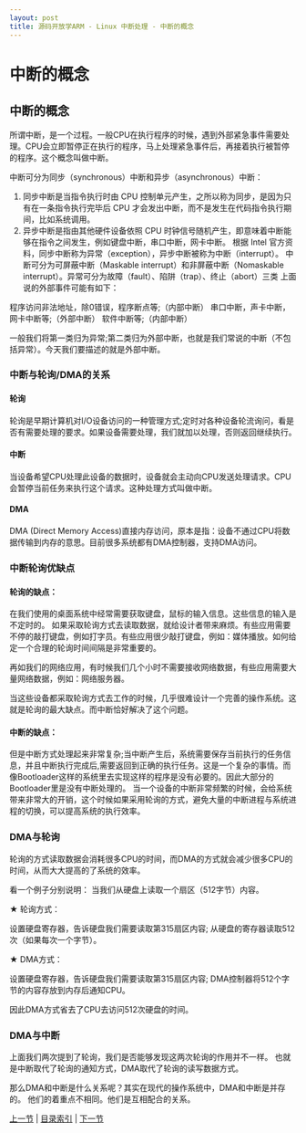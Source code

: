 ```yaml
---
layout: post
title: 源码开放学ARM - Linux 中断处理 - 中断的概念
---
```


# 中断的概念
## 中断的概念

所谓中断，是一个过程。一般CPU在执行程序的时候，遇到外部紧急事件需要处理。CPU会立即暂停正在执行的程序，马上处理紧急事件后，再接着执行被暂停的程序。这个概念叫做中断。

中断可分为同步（synchronous）中断和异步（asynchronous）中断：
1. 同步中断是当指令执行时由 CPU 控制单元产生，之所以称为同步，是因为只有在一条指令执行完毕后 CPU 才会发出中断，而不是发生在代码指令执行期间，比如系统调用。
2. 异步中断是指由其他硬件设备依照 CPU 时钟信号随机产生，即意味着中断能够在指令之间发生，例如键盘中断，串口中断，网卡中断。
根据 Intel 官方资料，同步中断称为异常（exception），异步中断被称为中断（interrupt）。
中断可分为可屏蔽中断（Maskable interrupt）和非屏蔽中断（Nomaskable interrupt）。异常可分为故障（fault）、陷阱（trap）、终止（abort）三类
上面说的外部事件可能有如下：

程序访问非法地址，除0错误，程序断点等;（内部中断）
串口中断，声卡中断，网卡中断等;（外部中断）
软件中断等;（内部中断）

一般我们将第一类归为异常;第二类归为外部中断，也就是我们常说的中断（不包括异常）。今天我们要描述的就是外部中断。


### 中断与轮询/DMA的关系

#### 轮询

轮询是早期计算机对I/O设备访问的一种管理方式;定时对各种设备轮流询问，看是否有需要处理的要求。如果设备需要处理，我们就加以处理，否则返回继续执行。

#### 中断
当设备希望CPU处理此设备的数据时，设备就会主动向CPU发送处理请求。CPU会暂停当前任务来执行这个请求。这种处理方式叫做中断。

#### DMA
DMA (Direct Memory Access)直接内存访问，原本是指：设备不通过CPU将数据传输到内存的意思。目前很多系统都有DMA控制器，支持DMA访问。

### 中断轮询优缺点

#### 轮询的缺点：

在我们使用的桌面系统中经常需要获取键盘，鼠标的输入信息。这些信息的输入是不定时的。
如果采取轮询方式去读取数据，就给设计者带来麻烦。有些应用需要不停的敲打键盘，例如打字员。有些应用很少敲打键盘，例如：媒体播放。如何给定一个合理的轮询时间间隔是非常重要的。

再如我们的网络应用，有时候我们几个小时不需要接收网络数据，有些应用需要大量网络数据，例如：网络服务器。

当这些设备都采取轮询方式去工作的时候，几乎很难设计一个完善的操作系统。这就是轮询的最大缺点。而中断恰好解决了这个问题。

#### 中断的缺点：

但是中断方式处理起来非常复杂;当中断产生后，系统需要保存当前执行的任务信息，并且中断执行完成后,需要返回到正确的执行任务。这是一个复杂的事情。而像Bootloader这样的系统里去实现这样的程序是没有必要的。因此大部分的Bootloader里是没有中断处理的。
当一个设备的中断非常频繁的时候，会给系统带来非常大的开销，这个时候如果采用轮询的方式，避免大量的中断进程与系统进程的切换，可以提高系统的执行效率。

### DMA与轮询

轮询的方式读取数据会消耗很多CPU的时间，而DMA的方式就会减少很多CPU的时间，从而大大提高的了系统的效率。

看一个例子分别说明：
当我们从硬盘上读取一个扇区（512字节）内容。

★	轮询方式：

设置硬盘寄存器，告诉硬盘我们需要读取第315扇区内容;
从硬盘的寄存器读取512次（如果每次一个字节）。

★	DMA方式：

设置硬盘寄存器，告诉硬盘我们需要读取第315扇区内容;
DMA控制器将512个字节的内容存放到内存后通知CPU。

因此DMA方式省去了CPU去访问512次硬盘的时间。

### DMA与中断

上面我们两次提到了轮询，我们是否能够发现这两次轮询的作用并不一样。
也就是中断取代了轮询的通知方式，DMA取代了轮询的读写数据方式。

那么DMA和中断是什么关系呢？其实在现代的操作系统中，DMA和中断是并存的。
他们的着重点不相同。他们是互相配合的关系。


[上一节](chp103-4.html)  |  [目录索引](../index.html)  |  [下一节](chp104-2.html)
